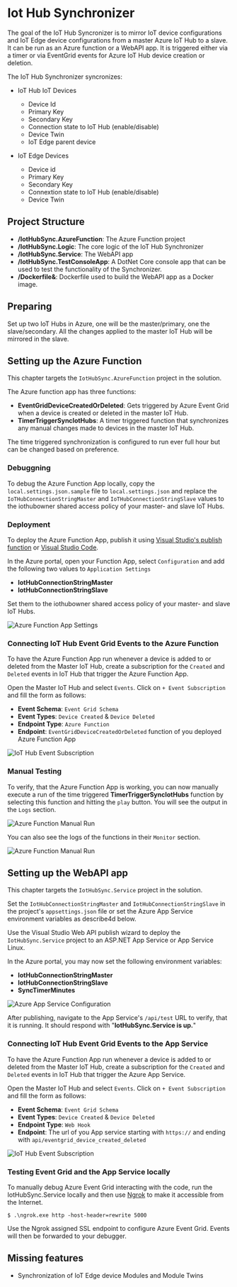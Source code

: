 # Iot Hub Synchronizer

The goal of the IoT Hub Syncronizer is to mirror IoT device configurations and IoT Edge device configurations from a master Azure IoT Hub to a slave. It can be run as an Azure function or a WebAPI app. It is triggered either via a timer or via EventGrid events for Azure IoT Hub device creation or deletion.

The IoT Hub Synchronizer syncronizes:

- IoT Hub IoT Devices
  - Device Id
  - Primary Key
  - Secondary Key
  - Connection state to IoT Hub (enable/disable)
  - Device Twin
  - IoT Edge parent device

- IoT Edge Devices
  - Device id
  - Primary Key
  - Secondary Key
  - Connextion state to IoT Hub (enable/disable)
  - Device Twin

## Project Structure

- **/IotHubSync.AzureFunction**: The Azure Function project
- **/IotHubSync.Logic**: The core logic of the IoT Hub Synchronizer
- **/IotHubSync.Service**: The WebAPI app
- **/IotHubSync.TestConsoleApp**: A DotNet Core console app that can be used to test the functionality of the Synchronizer.
- **/Dockerfile&**: Dockerfile used to build the WebAPI app as a Docker image.

## Preparing

Set up two IoT Hubs in Azure, one will be the master/primary, one the slave/secondary. All the changes applied to the master IoT Hub will be mirrored in the slave.

## Setting up the Azure Function

This chapter targets the `IotHubSync.AzureFunction` project in the solution.

The Azure function app has three functions:

- **EventGridDeviceCreatedOrDeleted**: Gets triggered by Azure Event Grid when a device is created or deleted in the master IoT Hub.
- **TimerTriggerSyncIotHubs**: A timer triggered function that synchronizes any manual changes made to devices in the master IoT Hub.


The time triggered synchronization is configured to run ever full hour but can be changed based on preference.

### Debuggning

To debug the Azure Function App locally, copy the `local.settings.json.sample` file to `local.settings.json` and replace the `IoTHubConnectionStringMaster` and `IoTHubConnectionStringSlave` values to the iothubowner shared access policy of your master- and slave IoT Hubs.

### Deployment

To deploy the Azure Function App, publish it using [Visual Studio's publish function](https://docs.microsoft.com/en-us/azure/azure-functions/functions-develop-vs#publish-to-azure) or [Visual Studio Code](https://docs.microsoft.com/en-us/azure/javascript/tutorial-vscode-serverless-node-01).

In the Azure portal, open your Function App, select `Configuration` and add the following two values to `Application Settings`

- **IotHubConnectionStringMaster**
- **IotHubConnectionStringSlave**

Set them to the iothubowner shared access policy of your master- and slave IoT Hubs.

![Azure Function App Settings](./documentation/images/az-function-settings.png "Azure Function App Settings")

### Connecting IoT Hub Event Grid Events to the Azure Function

To have the Azure Function App run whenever a device is added to or deleted from the Master IoT Hub, create a subscription for the `Created` and `Deleted` events in IoT Hub that trigger the Azure Function App.

Open the Master IoT Hub and select `Events`. Click on `+ Event Subscription` and fill the form as follows:

- **Event Schema**: `Event Grid Schema`
- **Event Types**: `Device Created` & `Device Deleted`
- **Endpoint Type**: `Azure Function`
- **Endpoint**: `EventGridDeviceCreatedOrDeleted` function of you deployed Azure Function App

![IoT Hub Event Subscription](./documentation/images/az-function-event-subscription-create.png "IoT Hub Event Subscription")

### Manual Testing

To verify, that the Azure Function App is working, you can now manually execute a run of the time triggered **TimerTriggerSyncIotHubs** function by selecting this function and hitting the `play` button. You will see the output in the `Logs` section.

![Azure Function Manual Run](./documentation/images/az-function-testrun.png "Azure Function Manual Run")

You can also see the logs of the functions in their `Monitor` section.

![Azure Function Manual Run](./documentation/images/az-function-ilogger.png "Azure Function Manual Run")

## Setting up the WebAPI app

This chapter targets the `IotHubSync.Service` project in the solution.

Set the `IotHubConnectionStringMaster` and `IotHubConnectionStringSlave` in the project's `appsettings.json` file or set the Azure App Service environment variables as describe4d below.

Use the Visual Studio Web API publish wizard to deploy the `IotHubSync.Service` project to an ASP.NET App Service or App Service Linux.

In the Azure portal, you may now set the following environment variables:

- **IotHubConnectionStringMaster**
- **IotHubConnectionStringSlave**
- **SyncTimerMinutes**

![Azure App Service Configuration](./documentation/images/az-appservice-configuration.png "Azure App Service Configuration")

After publishing, navigate to the App Service's `/api/test` URL to verify, that it is running. It should respond with "**IotHubSync.Service is up.**"

### Connecting IoT Hub Event Grid Events to the App Service

To have the Azure Function App run whenever a device is added to or deleted from the Master IoT Hub, create a subscription for the `Created` and `Deleted` events in IoT Hub that trigger the Azure App Service.

Open the Master IoT Hub and select `Events`. Click on `+ Event Subscription` and fill the form as follows:

- **Event Schema**: `Event Grid Schema`
- **Event Types**: `Device Created` & `Device Deleted`
- **Endpoint Type**: `Web Hook`
- **Endpoint**: The url of you App service starting with `https://` and ending with `api/eventgrid_device_created_deleted`

![IoT Hub Event Subscription](./documentation/images/az-appservice-event-subscriptioni-create.png "IoT Hub Event Subscription")

### Testing Event Grid and the App Service locally

To manually debug Azure Event Grid interacting with the code, run the IotHubSync.Service locally and then use [Ngrok](https://ngrok.com/) to make it accessible from the Internet.

```
$ .\ngrok.exe http -host-header=rewrite 5000
```

Use the Ngrok assigned SSL endpoint to configure Azure Event Grid. Events will then be forwarded to your debugger.

## Missing features

- Synchronization of IoT Edge device Modules and Module Twins
